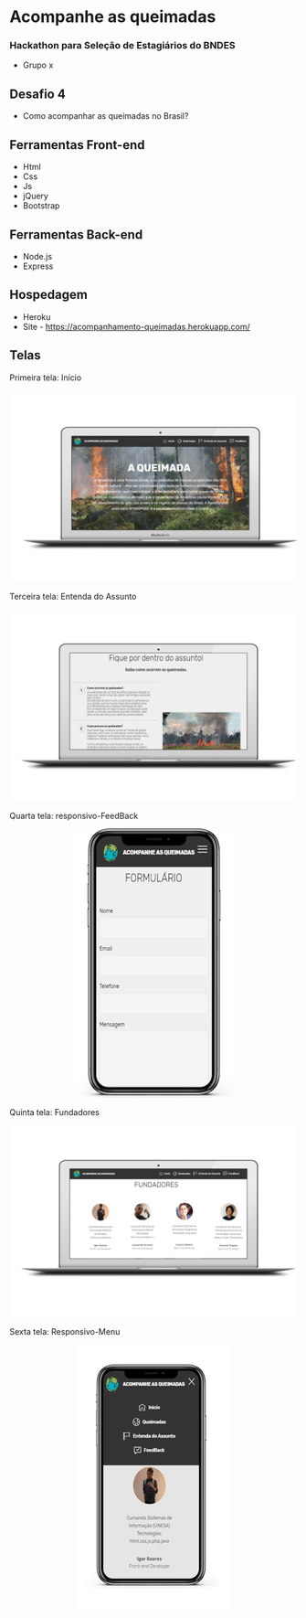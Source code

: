 # Acompanhe as queimadas 
### Hackathon para Seleção de Estagiários do BNDES
- Grupo x

## Desafio 4
- Como acompanhar as queimadas no Brasil?

## Ferramentas Front-end
- Html
- Css
- Js
- jQuery
- Bootstrap

## Ferramentas Back-end
- Node.js
- Express

## Hospedagem 
- Heroku
- Site - https://acompanhamento-queimadas.herokuapp.com/

## Telas

Primeira tela: Início 
<p align="center">
<img src=https://github.com/KoreaGD/acompanhamento-de-queimadas/blob/master/assets/images/imgR/pc/inicioAma.png
</p>

Terceira tela: Entenda do Assunto 
<p align="center">
<img src=https://github.com/KoreaGD/acompanhamento-de-queimadas/blob/master/assets/images/imgR/pc/fiqPordentro.png
</p>
  
Quarta tela: responsivo-FeedBack
<p align="center">
<img src=https://github.com/KoreaGD/acompanhamento-de-queimadas/blob/master/assets/images/imgR/resp/i3.png
 </p>
 
Quinta tela: Fundadores
<p align="center">
<img src=https://github.com/KoreaGD/acompanhamento-de-queimadas/blob/master/assets/images/imgR/pc/Fundadoressubi.png
</p>

Sexta tela: Responsivo-Menu
<p align="center">
<img src=https://github.com/KoreaGD/acompanhamento-de-queimadas/blob/master/assets/images/imgR/resp/i4.png>
</p>
